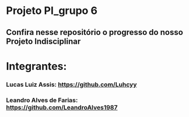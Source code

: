 # Projeto PI_grupo 6

## Confira nesse repositório o progresso do nosso Projeto Indisciplinar

# Integrantes:

### Lucas Luiz Assis: https://github.com/Luhcyy
### Leandro Alves de Farias: https://github.com/LeandroAlves1987 